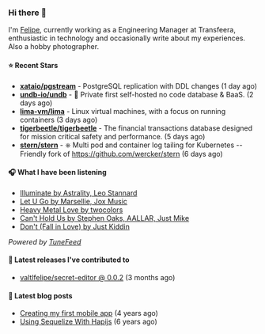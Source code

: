 ### Hi there 👋

I'm [Felipe](https://felipevm.com), currently working as a Engineering Manager at Transfeera, enthusiastic in technology and occasionally write about my experiences. Also a hobby photographer.

#### ⭐ Recent Stars
- **[xataio/pgstream](https://github.com/xataio/pgstream)** - PostgreSQL replication with DDL changes (1 day ago)
- **[undb-io/undb](https://github.com/undb-io/undb)** - 🚀 Private first self-hosted no code database &amp; BaaS. (2 days ago)
- **[lima-vm/lima](https://github.com/lima-vm/lima)** - Linux virtual machines, with a focus on running containers (3 days ago)
- **[tigerbeetle/tigerbeetle](https://github.com/tigerbeetle/tigerbeetle)** - The financial transactions database designed for mission critical safety and performance. (5 days ago)
- **[stern/stern](https://github.com/stern/stern)** - ⎈ Multi pod and container log tailing for Kubernetes -- Friendly fork of https://github.com/wercker/stern (6 days ago)

#### 🎧 What I have been listening
- [Illuminate by Astrality, Leo Stannard](https://open.spotify.com/track/6SpS3512xzHKapz4plRuZW)
- [Let U Go by Marsellie, Jox Music](https://open.spotify.com/track/3gHlewvUOYaqV0LGbIWKLs)
- [Heavy Metal Love by twocolors](https://open.spotify.com/track/07VcTAooOBP8hIluuUS5xr)
- [Can&#39;t Hold Us by Stephen Oaks, AALLAR, Just Mike](https://open.spotify.com/track/55De68ZFn4WG4XupeFeAt0)
- [Don&#39;t (Fall in Love) by Just Kiddin](https://open.spotify.com/track/6hcC7pHXDSS5ybqWb7YN2z)

_Powered by [TuneFeed](https://tunefeed.app?ref=valtlfelipe-gh-profile)_ 

#### 🚀 Latest releases I've contributed to


- [valtlfelipe/secret-editor @ 0.0.2](https://github.com/valtlfelipe/secret-editor/releases/tag/0.0.2) (3 months ago)

#### 📄 Latest blog posts
- [Creating my first mobile app](https://felipevm.com/posts/creating-my-first-mobile-app/) (4 years ago)
- [Using Sequelize With Hapijs](https://felipevm.com/posts/using-sequelize-with-hapijs/) (6 years ago)
